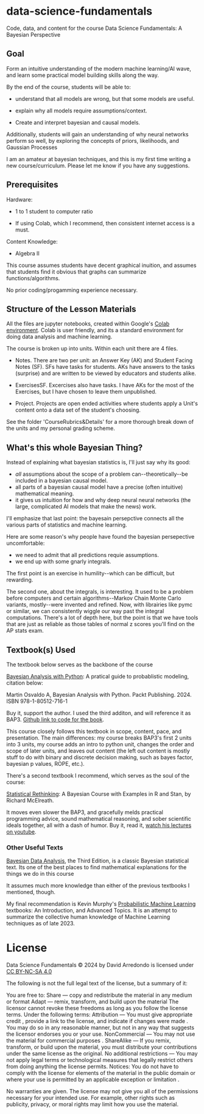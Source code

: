 # data-science-fundamentals
Code, data, and content for the course Data Science Fundamentals: A Bayesian Perspective

## Goal

Form an intuitive understanding of the modern machine learning/AI wave, and learn some practical model building skills along the way.

By the end of the course, students will be able to:

- understand that all models are wrong, but that some models are useful.

- explain why all models require assumptions/context.

- Create and interpret bayesian and causal models.

Additionally, students will gain an understanding of why neural networks perform so well, by exploring the concepts of priors, likelihoods, and Gaussian Processes

I am an amateur at bayesian techniques, and this is my first time writing a new course/curriculum.
Please let me know if you have any suggestions.

## Prerequisites 
Hardware:

  - 1 to 1 student to computer ratio

  - If using Colab, which I recommend, then consistent internet access is a must.

Content Knowledge:

  - Algebra II

This course assumes students have decent graphical inuition, and assumes that students find it obvious that graphs can summarize functions/algorithms. 

No prior coding/progamming experience necessary.

## Structure of the Lesson Materials

All the files are jupyter notebooks, created within Google's [Colab environment](https://colab.research.google.com/).
Colab is user friendly, and its a standard environment for doing data analysis 
and machine learning.

The course is broken up into units. Within each unit there are 4 files.

- Notes. There are two per unit: an Answer Key (AK) and Student Facing Notes (SF). SFs have tasks for students. AKs have answers to the tasks (surprise)
and are written to be viewed by educators and students alike.   

- ExercisesSF. Excercises also have tasks. I have AKs for the most of the Exercises, but I have chosen to leave them unpublished.

- Project. Projects are open ended activities where students apply a Unit's content onto a data set of the student's choosing.

See the folder 'CourseRubrics&Details' for a more thorough break down of the units and my personal grading scheme.

## What's this whole Bayesian Thing?

Instead of explaining what bayesian statistics is, I'll just say why its good:

- *all* assumptions about the scope of a problem can--theoretically--be included in a bayesian causal model.
- all parts of a bayesian causal model have a precise (often intuitive) mathematical meaning.
- it gives us intuition for how and why deep neural neural networks (the large, complicated AI models that make the news) work.

I'll emphasize that last point: the bayesain persepctive connects all the various parts of statistics and machine learning.

Here are some reason's why people have found the bayesian persepective uncomfortable:
- we need to admit that all predictions requie assumptions.
- we end up with some gnarly integrals.

The first point is an exercise in humility--which can be difficult, but rewarding.

The second one, about the integrals, is interesting. 
It used to be a problem before computers and certain algorithms--Markov Chain Monte Carlo variants, mostly--were invented and refined. 
Now, with librairies like pymc or similar, we can consistently wiggle our way past the integral computations. 
There's a lot of depth here, but the point is that we have tools that are just as reliable as those tables of normal z scores you'll find on the AP stats exam.

## Textbook(s) Used
The textbook below serves as the backbone of the course

[Bayesian Analysis with Python](https://bap.com.ar/): A pratical guide to probablistic modeling, citation below:

Martin Osvaldo A, Bayesian Analysis with Python. Packt Publishing. 2024. ISBN 978-1-80512-716-1

Buy it, support the author. I used the third additon, and will reference it as BAP3.  [Github link to code for the book](https://github.com/aloctavodia/BAP3).

This course closely follows this textbook in scope, content, pace, and presentation.
The main differences: my course breaks BAP3's first 2 units into 3 units, my course adds an intro to python unit, changes the order and scope of later units, and leaves out content 
(the left out content is mostly stuff to do with binary and discrete decision making, such as bayes factor, bayesian p values, ROPE, etc.).

There's a second textbook I recommend, which serves as the soul of the course:

[Statistical Rethinking](https://xcelab.net/rm/): A Bayesian Course with Examples in R and Stan, by Richard McElreath.

It moves even slower the BAP3, and gracefully melds practical programming advice, sound mathematical reasoning, and sober scientific ideals together, all with a dash of humor.
Buy it, read it, [watch his lectures on youtube](https://www.youtube.com/watch?v=FdnMWdICdRs&list=PLDcUM9US4XdPz-KxHM4XHt7uUVGWWVSus).

### Other Useful Texts

[Bayesian Data Analysis](http://www.stat.columbia.edu/~gelman/book/), the Third Edition, is a classic Bayesian statistical text. 
Its one of the best places to find mathematical explanations for the things we do in this course 

It assumes much more knowledge than either of the previous textbooks I mentioned, though.

My final recommendation is Kevin Murphy's [Probabilistic Machine Learning](https://probml.github.io/pml-book/) textbooks: An Introduction, and Advanced Topics.
It is an attempt to summarize the collective human knowledge of Machine Learning techniques as of late 2023.

# License

Data Science Fundamentals © 2024 by David Arredondo is licensed under [CC BY-NC-SA 4.0](https://creativecommons.org/licenses/by-nc-sa/4.0/) 

The following is not the full legal text of the license, but a summary of it:

You are free to:
Share — copy and redistribute the material in any medium or format
Adapt — remix, transform, and build upon the material
The licensor cannot revoke these freedoms as long as you follow the license terms.
Under the following terms:
Attribution — You must give appropriate credit , provide a link to the license, and indicate if changes were made . You may do so in any reasonable manner, but not in any way that suggests the licensor endorses you or your use.
NonCommercial — You may not use the material for commercial purposes .
ShareAlike — If you remix, transform, or build upon the material, you must distribute your contributions under the same license as the original.
No additional restrictions — You may not apply legal terms or technological measures that legally restrict others from doing anything the license permits.
Notices:
You do not have to comply with the license for elements of the material in the public domain or where your use is permitted by an applicable exception or limitation .

No warranties are given. The license may not give you all of the permissions necessary for your intended use. For example, other rights such as publicity, privacy, or moral rights may limit how you use the material.
